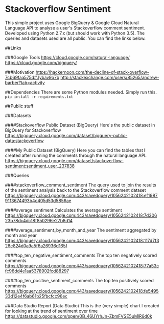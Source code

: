 # Stackoverflow Sentiment
This simple project uses Google BigQuery &amp; Google Cloud Natural Language API to analyse a user's Stackoverflow comment sentiment. Developed using Python 2.7.x (but should work with Python 3.5). The queries and datasets used are all public. You can find the links below.

##Links

###Google Tools
https://cloud.google.com/natural-language/
https://cloud.google.com/bigquery/

###Motivation
https://hackernoon.com/the-decline-of-stack-overflow-7cb69faa575d#.lybav9o7b
http://stackexchange.com/users/85265/andrew-barber?tab=activity

##Dependencies
There are some Python modules needed. Simply run this.
```pip install -r requirements.txt```

##Public stuff

###Datasets

####Stackoverflow Public Dataset (BigQuery)
Here's the public dataset in BigQuery for Stackoverflow
https://bigquery.cloud.google.com/dataset/bigquery-public-data:stackoverflow

####My Public Dataset (BigQuery)
Here you can find the tables that I created after running the comments through the natural language API.
https://bigquery.cloud.google.com/dataset/stackoverflow-sentiment:sentiment_user_237838

###Queries

####stackoverflow_comment_sentiment
The query used to join the results of the sentiment analysis back to the Stackoverflow comment dataset
https://bigquery.cloud.google.com:443/savedquery/1056242102418:ef19879113674493b4c405d53d5856ae

####average sentiment
Calculates the average sentiment
https://bigquery.cloud.google.com:443/savedquery/1056242102418:7d30623b78dc4dc18f850296e27b8d14

####average_sentiment_by_month_and_year
The sentiment aggregated by month and year
https://bigquery.cloud.google.com:443/savedquery/1056242102418:117d7f326c824d0a9a5f6a26936d165f

####top_ten_negative_sentiment_comments
The top ten negatively scored comments
https://bigquery.cloud.google.com:443/savedquery/1056242102418:77a53cfc96dd4e1aa5378902fcd88297

####top_ten_positive_sentiment_comments
The top ten positively scored comments
https://bigquery.cloud.google.com:443/savedquery/1056242102418:fe549533d12e4f6ab61b25fbcfcc96ec

###Data Studio Report (Data Studio)
This is the (very simple) chart I created for looking at the trend of sentiment over time
https://datastudio.google.com/open/0B_46UYrhJn-ZbmFVSE5uMlR6d0k
